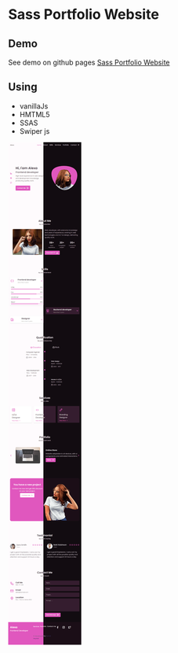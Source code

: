 # Sass Portfolio Website

## Demo

See demo on github pages
[Sass Portfolio Website](https://kamalheydari.github.io/sass-portfolio-website/)

## Using

- vanillaJs
- HMTML5
- SSAS
- Swiper js

![demo screenshot](demo.png)

